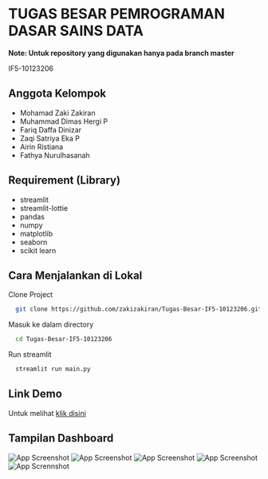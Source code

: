 
# TUGAS BESAR PEMROGRAMAN DASAR SAINS DATA

**Note: Untuk repository yang digunakan hanya pada branch master**

IF5-10123206

## Anggota Kelompok

- Mohamad Zaki Zakiran
- Muhammad Dimas Hergi P
- Fariq Daffa Dinizar
- Zaqi Satriya Eka P
- Airin Ristiana
- Fathya Nurulhasanah

## Requirement (Library)

- streamlit
- streamlit-lottie
- pandas
- numpy
- matplotlib
- seaborn
- scikit learn

## Cara Menjalankan di Lokal

Clone Project

```bash
  git clone https://github.com/zakizakiran/Tugas-Besar-IF5-10123206.git
```

Masuk ke dalam directory

```bash
  cd Tugas-Besar-IF5-10123206
```

Run streamlit

```bash
  streamlit run main.py
```

##  Link Demo
Untuk melihat [klik disini](https://dbsepeda.streamlit.app/)

## Tampilan Dashboard

![App Screenshot](https://github.com/user-attachments/assets/772be080-3c8d-487c-bba4-904508e02432)
![App Screenshot](https://github.com/user-attachments/assets/cc329d5f-70d7-4dd8-93c2-8112030e6c66)
![App Screenshot](https://github.com/user-attachments/assets/d7bdfe40-05c4-4060-b413-e1faf8c51d43)
![App Screenshot](https://github.com/user-attachments/assets/c65c6d16-8012-4c41-b39d-95bd4cc0f3cf)
![App Scrennshot](https://github.com/user-attachments/assets/678779f8-c3b1-4256-ad3c-5e6f6ea017af)


